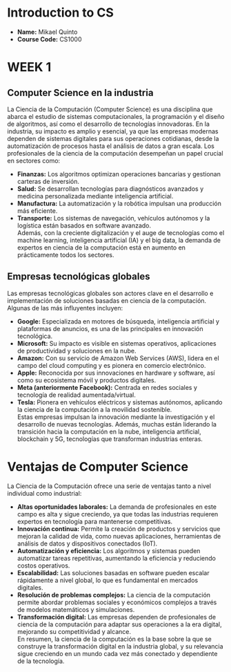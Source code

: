 # Introduction to CS
- **Name:** Mikael Quinto
- **Course Code:** CS1000

# WEEK 1
## Computer Science en la industria
La Ciencia de la Computación (Computer Science) es una disciplina que abarca el estudio de sistemas computacionales, la programación y el diseño de algoritmos, así como el desarrollo de tecnologías innovadoras. En la industria, su impacto es amplio y esencial, ya que las empresas modernas dependen de sistemas digitales para sus operaciones cotidianas, desde la automatización de procesos hasta el análisis de datos a gran escala. Los profesionales de la ciencia de la computación desempeñan un papel crucial en sectores como:

- **Finanzas:** Los algoritmos optimizan operaciones bancarias y gestionan carteras de inversión.
- **Salud:** Se desarrollan tecnologías para diagnósticos avanzados y medicina personalizada mediante inteligencia artificial.
- **Manufactura:** La automatización y la robótica impulsan una producción más eficiente.
- **Transporte:** Los sistemas de navegación, vehículos autónomos y la logística están basados en software avanzado.  
Además, con la creciente digitalización y el auge de tecnologías como el machine learning, inteligencia artificial (IA) y el big data, la demanda de expertos en ciencia de la computación está en aumento en prácticamente todos los sectores.

## Empresas tecnológicas globales
Las empresas tecnológicas globales son actores clave en el desarrollo e implementación de soluciones basadas en ciencia de la computación. Algunas de las más influyentes incluyen:

- **Google:** Especializada en motores de búsqueda, inteligencia artificial y plataformas de anuncios, es una de las principales en innovación tecnológica.
- **Microsoft:** Su impacto es visible en sistemas operativos, aplicaciones de productividad y soluciones en la nube.
- **Amazon:** Con su servicio de Amazon Web Services (AWS), lidera en el campo del cloud computing y es pionera en comercio electrónico.
- **Apple:** Reconocida por sus innovaciones en hardware y software, así como su ecosistema móvil y productos digitales.
- **Meta (anteriormente Facebook):** Centrada en redes sociales y tecnología de realidad aumentada/virtual.
- **Tesla:** Pionera en vehículos eléctricos y sistemas autónomos, aplicando la ciencia de la computación a la movilidad sostenible.  
Estas empresas impulsan la innovación mediante la investigación y el desarrollo de nuevas tecnologías. Además, muchas están liderando la transición hacia la computación en la nube, inteligencia artificial, blockchain y 5G, tecnologías que transforman industrias enteras.

# Ventajas de Computer Science
La Ciencia de la Computación ofrece una serie de ventajas tanto a nivel individual como industrial:

- **Altas oportunidades laborales:** La demanda de profesionales en este campo es alta y sigue creciendo, ya que todas las industrias requieren expertos en tecnología para mantenerse competitivas.
- **Innovación continua:** Permite la creación de productos y servicios que mejoran la calidad de vida, como nuevas aplicaciones, herramientas de análisis de datos y dispositivos conectados (IoT).
- **Automatización y eficiencia:** Los algoritmos y sistemas pueden automatizar tareas repetitivas, aumentando la eficiencia y reduciendo costos operativos.
- **Escalabilidad:** Las soluciones basadas en software pueden escalar rápidamente a nivel global, lo que es fundamental en mercados digitales.
- **Resolución de problemas complejos:** La ciencia de la computación permite abordar problemas sociales y económicos complejos a través de modelos matemáticos y simulaciones.
- **Transformación digital:** Las empresas dependen de profesionales de ciencia de la computación para adaptar sus operaciones a la era digital, mejorando su competitividad y alcance.  
En resumen, la ciencia de la computación es la base sobre la que se construye la transformación digital en la industria global, y su relevancia sigue creciendo en un mundo cada vez más conectado y dependiente de la tecnología.
